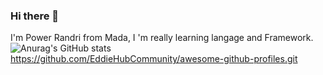 ### Hi there 👋
I'm Power Randri from Mada, I 'm really learning langage and Framework.
![Anurag's GitHub stats](https://github-readme-stats.vercel.app/api?username=HeriRandri&show_icons=true&theme=radical)
https://github.com/EddieHubCommunity/awesome-github-profiles.git
<!--
**HeriRandri/HeriRandri** is a ✨ _special_ ✨ repository because its `README.md` (this file) appears on your GitHub profile.

Here are some ideas to get you started:

- 🔭 I’m currently working on ...
- 🌱 I’m currently learning ...
- 👯 I’m looking to collaborate on ...
- 🤔 I’m looking for help with ...
- 💬 Ask me about ...
- 📫 How to reach me: ...
- 😄 Pronouns: ...
- ⚡ Fun fact: ...
-->
